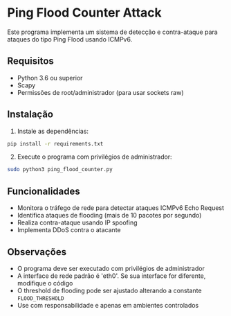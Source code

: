 # Ping Flood Counter Attack

Este programa implementa um sistema de detecção e contra-ataque para ataques do tipo Ping Flood usando ICMPv6.

## Requisitos

- Python 3.6 ou superior
- Scapy
- Permissões de root/administrador (para usar sockets raw)

## Instalação

1. Instale as dependências:
```bash
pip install -r requirements.txt
```

2. Execute o programa com privilégios de administrador:
```bash
sudo python3 ping_flood_counter.py
```

## Funcionalidades

- Monitora o tráfego de rede para detectar ataques ICMPv6 Echo Request
- Identifica ataques de flooding (mais de 10 pacotes por segundo)
- Realiza contra-ataque usando IP spoofing
- Implementa DDoS contra o atacante

## Observações

- O programa deve ser executado com privilégios de administrador
- A interface de rede padrão é 'eth0'. Se sua interface for diferente, modifique o código
- O threshold de flooding pode ser ajustado alterando a constante `FLOOD_THRESHOLD`
- Use com responsabilidade e apenas em ambientes controlados 